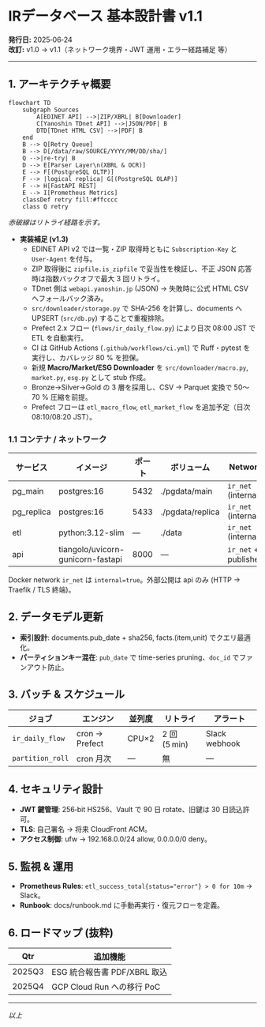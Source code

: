# IRデータベース 基本設計書 v1.1

**発行日:** 2025‑06‑24\
**改訂:** v1.0 → v1.1（ネットワーク境界・JWT 運用・エラー経路補足 等）

---

## 1. アーキテクチャ概要

```mermaid
flowchart TD
    subgraph Sources
        A[EDINET API] -->|ZIP/XBRL| B[Downloader]
        C[Yanoshin TDnet API] -->|JSON/PDF| B
        DTD[TDnet HTML CSV] -->|PDF| B
    end
    B --> Q[Retry Queue]
    B --> D[/data/raw/SOURCE/YYYY/MM/DD/sha/]
    Q -->|re‑try| B
    D --> E[Parser Layer\n(XBRL & OCR)]
    E --> F[(PostgreSQL OLTP)]
    F --> |logical replica| G[(PostgreSQL OLAP)]
    F --> H[FastAPI REST]
    E --> I[Prometheus Metrics]
    classDef retry fill:#ffcccc
    class Q retry
```

*赤破線はリトライ経路を示す。*

- **実装補足 (v1.3)**
  - EDINET API v2 では一覧・ZIP 取得時ともに `Subscription-Key` と `User-Agent` を付与。
  - ZIP 取得後に `zipfile.is_zipfile` で妥当性を検証し、不正 JSON 応答時は指数バックオフで最大 3 回リトライ。
  - TDnet 側は `webapi.yanoshin.jp` (JSON) → 失敗時に公式 HTML CSV へフォールバック済み。
  - `src/downloader/storage.py` で SHA-256 を計算し、documents へ UPSERT (`src/db.py`) することで重複排除。
  - Prefect 2.x フロー (`flows/ir_daily_flow.py`) により日次 08:00 JST で ETL を自動実行。
  - CI は GitHub Actions (`.github/workflows/ci.yml`) で Ruff・pytest を実行し、カバレッジ 80 % を担保。
  - 新規 **Macro/Market/ESG Downloader** を `src/downloader/macro.py`, `market.py`, `esg.py` として stub 作成。
  - Bronze→Silver→Gold の 3 層を採用し、CSV → Parquet 変換で 50〜70 % 圧縮を前提。
  - Prefect フローは `etl_macro_flow`, `etl_market_flow` を追加予定（日次 08:10/08:20 JST）。

### 1.1 コンテナ / ネットワーク

| サービス        | イメージ                              | ポート  | ボリューム            | Network              |
| ----------- | --------------------------------- | ---- | ---------------- | -------------------- |
| pg\_main    | postgres:16                       | 5432 | ./pgdata/main    | `ir_net` (internal)  |
| pg\_replica | postgres:16                       | 5433 | ./pgdata/replica | `ir_net` (internal)  |
| etl         | python:3.12-slim                  | —    | ./data           | `ir_net` (internal)  |
| api         | tiangolo/uvicorn-gunicorn-fastapi | 8000 | —                | `ir_net` + published |

Docker network `ir_net` は `internal=true`。外部公開は api のみ (HTTP → Traefik / TLS 終端)。

## 2. データモデル更新

- **索引設計**: documents.pub\_date + sha256, facts.(item,unit) でクエリ最適化。
- **パーティションキー混在**: `pub_date` で time-series pruning、`doc_id` でファンアウト防止。

## 3. バッチ & スケジュール

| ジョブ              | エンジン           | 並列度   | リトライ        | アラート          |
| ---------------- | -------------- | ----- | ----------- | ------------- |
| `ir_daily_flow`  | cron → Prefect | CPU×2 | 2 回 (5 min) | Slack webhook |
| `partition_roll` | cron 月次        | —     | 無           | —             |

## 4. セキュリティ設計

- **JWT 鍵管理**: 256‑bit HS256、Vault で 90 日 rotate、旧鍵は 30 日読込許可。
- **TLS**: 自己署名 → 将来 CloudFront ACM。
- **アクセス制御**: ufw → 192.168.0.0/24 allow, 0.0.0.0/0 deny。

## 5. 監視 & 運用

- **Prometheus Rules**: `etl_success_total{status="error"} > 0 for 10m` → Slack。
- **Runbook**: docs/runbook.md に手動再実行・復元フローを定義。

## 6. ロードマップ (抜粋)

| Qtr    | 追加機能                   |
| ------ | ---------------------- |
| 2025Q3 | ESG 統合報告書 PDF/XBRL 取込  |
| 2025Q4 | GCP Cloud Run への移行 PoC |

---

*以上*

